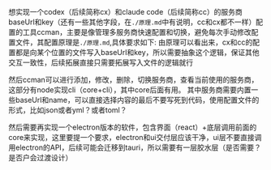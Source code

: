 想实现一个codex（后续简称cx）和claude code（后续简称cc）的服务商baseUrl和key（还有一些其他字段，在`./原理.md`中有说明，cc和cx都不一样）配置的工具ccman，主要是像管理多服务商快速配置和切换，避免每次手动修改配置文件，其配置原理是`./原理.md`,具体要求如下:
由原理可以看出来，cx和cc的配置都是向某个位置的文件写入baseUrl和key，所以需要抽象这个逻辑，保证其他交互一致性，后续拓展直接只需要拓展写入文件的逻辑就行

然后ccman可以进行添加，修改，删除，切换服务商，查看当前使用的服务商，这部分有node实现cli（core+cli），其中core后面有用。
其中服务商需要内置一些baseUrl和name，可以直接选择内容的最后不要写死到代码，使用配置文件的形式，比如json或者yml？或者toml？

然后需要再实现一个electron版本的软件，包含界面（react）+底层调用前面的core来实现，这里要提一个要求，electron和ui交付层应该干净，ui层不要直接调用electron的API，后续可能会迁移到tauri，所以需要有一层胶水层（是否需要？是否户会过渡设计）
